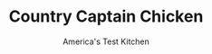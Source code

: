 ---
layout: ../../layouts/MarkdownPostLayout.astro
title: Country Captain Chicken
author: America's Test Kitchen
pubDate: 2023-03-15
description: "With its rich history and devoted following, Country Captain Chicken deserves a 21st-century rebirth."
image_url: https://res.cloudinary.com/hksqkdlah/image/upload/ar_1:1,c_fill,dpr_2.0,f_auto,fl_lossy.progressive.strip_profile,g_faces:auto,q_auto:low,w_344/8370_sfs-countrycaptainchicken-22-276378
tags: ["Main Courses","Chicken"]
calories: 4764
protein: 59
carbohydrates: 29
fats: 
fiber: 6
ingredients: ["4 pounds, bone-in, skin-on chicken pieces, breasts halved crosswise, leg quarters separated into thighs and drumsticks",", Salt and pepper","1 tablespoon, vegetable oil","2 , onions, chopped fine","1 , green bell pepper, seeded and chopped fine","2 , garlic cloves, minced","2 tablespoons, tomato paste","2 tablespoons, curry powder","2 tablespoons, all-purpose flour","1 teaspoon, brown sugar","1 (28-ounce) can, petite diced tomatoes (see note)","1 , Granny Smith apple, cored and chopped fine","1/2 cup, raisins or currants","2 teaspoons, lime juice"]
serves: 6
time: "1¼ hours"
instructions: ["BROWN CHICKEN Pat chicken dry with paper towels and season with salt and pepper. Heat oil in Dutch oven over medium-high heat until just smoking. Cook half of chicken until well browned, about 5 minutes per side. Transfer to plate and repeat with remaining chicken. When chicken is cool enough to handle, remove and discard skin.","COOK VEGETABLES Pour off all but 2 tablespoons fat from pot. Cook onions and bell pepper, covered, until softened, about 8 minutes. Stir in garlic, tomato paste, curry powder, flour, and sugar and cook until fragrant and color deepens, about 2 minutes. Stir in tomatoes, apple, and raisins and bring to boil.","SIMMER CHICKEN Return chicken and any accumulated juices to pot. Reduce heat to low and simmer, covered, until white meat registers 160 degrees and dark meat registers 175 degrees, 20 to 25 minutes. Stir in lime juice and season with salt and pepper. Serve."]
nutrition: ["1154 mg Potassium","518 mg Phosphorus","119 mg Calcium","4 mg Iron","96 mg Magnesium","1288 mg Sodium","4 mg Zinc","48 g Fat","22 mg Niacin (B3)","20 g Monounsaturated","10 g Polyunsaturated","1 mg Thiamin (B1)","42 mg Vitamin C","226 mg Cholesterol","13 g Saturated","6 g Fiber","4 µg Folic acid","43 µg Folate (food)","16 g Sugars","16 µg Vitamin K","413 g Water","29 g Carbs","49 µg Folate equivalent (total)","59 g Protein","3 mg Vitamin E","1 mg Vitamin B6","159 µg Vitamin A","794 kcal Energy","4764 calories"]
notes: "Petite diced tomatoes are sold alongside regular canned diced tomatoes. If you can’t find them, use one 28-ounce can of diced tomatoes that have been pulsed in a food processor until coarsely ground.  Serve with rice and garnishes (see The Captain’s Crew, below)."
---